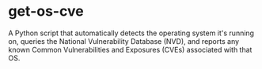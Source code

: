 # get-os-cve
A Python script that automatically detects the operating system it's running on, queries the National Vulnerability Database (NVD), and reports any known Common Vulnerabilities and Exposures (CVEs) associated with that OS.
